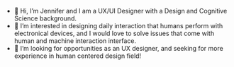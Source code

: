 - 👋 Hi, I’m Jennifer and I am a UX/UI Designer with a Design and Cognitive Science background.
- 👀 I’m interested in designing daily interaction that humans perform with electronical devices, and I would love to solve issues that come with human and machine interaction interface.
- 💞️ I’m looking for opportunities as an UX designer, and seeking for more experience in human centered design field!
<!---
twjenny/twjenny is a ✨ special ✨ repository because its `README.md` (this file) appears on your GitHub profile.
You can click the Preview link to take a look at your changes.
--->
